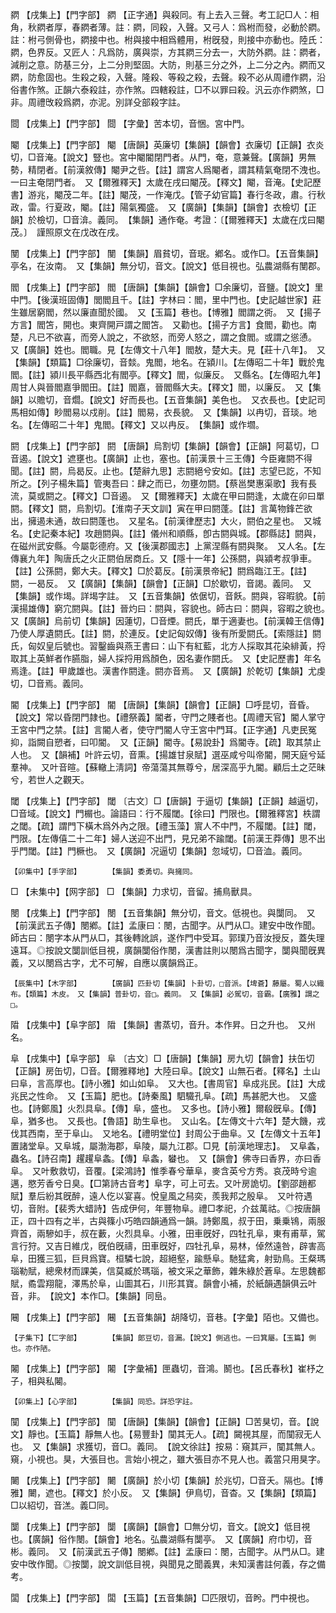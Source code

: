 <!-- { "loadSidebar": true } -->
閷	【戌集上】【門字部】	閷	【正字通】與殺同。有上去入三聲。考工記□人：相角，秋閷者厚，春閷者薄。註：閷，同殺，入聲。又弓人：爲柎而發，必動於閷。註：柎弓側骨也，閷接中也。柎與接中相爲體用，柎旣發，則接中亦動也。陸氏：閷，色界反。又匠人：凡爲防，廣與崇，方其閷三分去一，大防外閷。註：閷者，減削之意。防基三分，上二分則堅固。大防，則基三分之外，上二分之內。閷而又閷，防愈固也。生殺之殺，入聲。隆殺、等殺之殺，去聲。殺不必从周禮作閷，沿俗書作煞。正韻六泰殺註，亦作煞。四轄殺註，□不以罪曰殺。汎云亦作閷煞，□非。周禮攺殺爲閷，亦泥。別詳殳部殺字註。

閸	【戌集上】【門字部】	閸	【字彙】苦本切，音悃。宮中門。

閹	【戌集上】【門字部】	閹	【唐韻】英廉切【集韻】【韻會】衣廉切【正韻】衣炎切，□音淹。【說文】豎也。宮中閹閽閉門者。从門，奄，意兼聲。【廣韻】男無勢，精閉者。【前漢敘傳】閹尹之呰。【註】謂宮人爲閹者，謂其精氣奄閉不洩也。一曰主奄閉門者。　又【爾雅釋天】太歲在戌曰閹茂。【釋文】閹，音淹。【史記歷書】游兆，閹茂二年。【註】閹茂，一作淹戊。【管子幼官篇】春行冬政，肅。行秋政，雷。行夏政，閹。【註】陽氣獨盛。　又【廣韻】【集韻】【韻會】衣檢切【正韻】於檢切，□音渰。義同。　【集韻】通作奄。考證：〔【爾雅釋天】太歲在戊曰閹茂。〕　謹照原文在戊改在戌。 

閺	【戌集上】【門字部】	閺	【集韻】眉貧切，音珉。鄕名。或作□。【五音集韻】亭名，在汝南。　又【集韻】無分切，音文。【說文】低目視也。弘農湖縣有閺郡。

閻	【戌集上】【門字部】	閻	【唐韻】【集韻】【韻會】□余廉切，音鹽。【說文】里中門。【後漢班固傳】閭閻且千。【註】字林曰：閻，里中門也。【史記越世家】莊生雖居窮閻，然以廉直聞於國。　又【玉篇】巷也。【博雅】閻謂之衖。　又【揚子方言】閻笘，開也。東齊開戸謂之閻笘。　又勸也。【揚子方言】食閻，勸也。南楚，凡已不欲喜，而旁人說之，不欲怒，而旁人怒之，謂之食閻。或謂之慫慂。　又【廣韻】姓也。閻職。見【左傳文十八年】閻敖，楚大夫。見【莊十八年】。　又【集韻】【類篇】□徐廉切，音燅。鬼閻，地名。在潁川。【左傳昭二十年】戰於鬼閻。【註】潁川長平縣西北有閻亭。【釋文】閻，似廉反。　又縣名。【左傳昭九年】周甘人與晉閻嘉爭閻田。【註】閻嘉，晉閻縣大夫。【釋文】閻，以廉反。　又【集韻】以贍切，音爓。【說文】好而長也。【五音集韻】美色也。　又衣長也。【史記司馬相如傳】眇閻易以戍削。【註】閻易，衣長貌。　又【集韻】以冉切，音琰。地名。【左傳昭二十年】鬼閻。【釋文】又以冉反。　【集韻】或作壛。

閼	【戌集上】【門字部】	閼	【唐韻】烏割切【集韻】【韻會】【正韻】阿葛切，□音遏。【說文】遮壅也。【廣韻】止也，塞也。【前漢景十三王傳】今臣雍閼不得聞。【註】閼，烏曷反。止也。【楚辭九思】志閼絕兮安如。【註】志望已訖，不知所之。【列子楊朱篇】管夷吾曰：肆之而已，勿壅勿閼。【蔡邕樊惠渠歌】我有長流，莫或閼之。【釋文】□音遏。　又【爾雅釋天】太歲在甲曰閼逢，太歲在卯曰單閼。【釋文】閼，烏割切。【淮南子天文訓】寅在甲曰閼蓬。【註】言萬物鋒芒欲出，擁遏未通，故曰閼蓬也。　又星名。【前漢律歷志】大火，閼伯之星也。　又城名。【史記秦本紀】攻趙閼與。【註】儀州和順縣，卽古閼與城。【郡縣誌】閼與，在磁州武安縣。今屬彰德府。又【後漢郡國志】上黨涅縣有閼與聚。　又人名。【左傳襄九年】陶唐氏之火正閼伯居商丘。又【隱十一年】公孫閼，與潁考叔爭車。【註】公孫閼，鄭大夫。【釋文】□於葛反。【前漢景帝紀】閼爲臨江王。【註】閼，一曷反。　又【廣韻】【集韻】【韻會】【正韻】□於歇切，音謁。義同。　又【集韻】或作堨。詳堨字註。　又【五音集韻】依倨切，音飫。閼與，容暇貌。【前漢揚雄傳】窮宂閼與。【註】晉灼曰：閼與，容貌也。師古曰：閼與，容暇之貌也。　又【廣韻】烏前切【集韻】因蓮切，□音煙。閼氏，單于適妻也。【前漢韓王信傳】乃使人厚遺閼氏。【註】閼，於連反。【史記匈奴傳】後有所愛閼氏。【索隱註】閼氏，匈奴皇后號也。習鑿齒與燕王書曰：山下有紅藍，北方人採取其花染緋黃，捋取其上英鮮者作臙脂，婦人採捋用爲顏色，因名妻作閼氏。　又【史記歷書】年名焉逢。【註】甲歲雄也。漢書作閼逢。閼亦音焉。　又【廣韻】於乾切【集韻】尤虔切，□音焉。義同。

閽	【戌集上】【門字部】	閽	【唐韻】【集韻】【韻會】【正韻】□呼昆切，音昏。【說文】常以昏閉門隷也。【禮祭義】閽者，守門之賤者也。【周禮天官】閽人掌守王宮中門之禁。【註】言閽人者，使守門閽人守王宮中門耳。【正字通】凡吏民冤抑，詣闕自愬者，曰叩閽。　又【正韻】閽寺。【易說卦】爲閽寺。【疏】取其禁止人也。　又【韻補】叶許云切，音熏。【揚雄甘泉賦】選巫咸兮叫帝閽，開天庭兮延羣神。　又叶音暄。【蘇轍上淸詞】帝蕩蕩其無尊兮，居深高乎九閽。顧后土之茫昧兮，若世人之觀天。

閾	【戌集上】【門字部】	閾	〔古文〕□【唐韻】于逼切【集韻】【正韻】越逼切，□音域。【說文】門榍也。論語曰：行不履閾。【徐曰】門限也。【爾雅釋宮】柣謂之閾。【疏】謂門下橫木爲外內之限。【禮玉藻】賔人不中門，不履閾。【註】閾，門限。【左傳僖二十二年】婦人送迎不出門，見兄弟不踰閾。【前漢王莽傳】思不出乎門閾。【註】門橛也。　又【廣韻】况逼切【集韻】忽域切，□音洫。義同。

	【卯集中】【手字部】		【集韻】委勇切。與擁同。

□	【未集中】【网字部】	□	【集韻】力求切，音留。捕鳥獸具。

閿	【戌集上】【門字部】	閿	【五音集韻】無分切，音文。低視也。與闅同。　又【前漢武五子傳】閿鄕。【註】孟康曰：閿，古聞字。从門从□。建安中攺作聞。師古曰：閿字本从門从□，其後轉訛誤，遂作門中受耳。郭璞乃音汝授反，蓋失理遠耳。◎按說文闅訓低目視，廣韻闅俗作閿，漢書註則以閿爲古聞字，闅與聞旣異義，又以閿爲古字，尤不可解，自應以廣韻爲正。

	【辰集中】【木字部】		【廣韻】匹卦切【集韻】卜卦切，□音派。【埤蒼】藤屬。蜀人以織布。【類篇】木皮。　又【集韻】普卦切，音□。義同。　又【集韻】必駕切，音霸。【廣雅】謂之□。

陹	【戌集中】【阜字部】	陹	【集韻】書蒸切，音升。本作昇。日之升也。　又州名。

阜	【戌集中】【阜字部】	阜	〔古文〕□【唐韻】【集韻】房九切【韻會】扶缶切【正韻】房缶切，□音。【爾雅釋地】大陸曰阜。【說文】山無石者。【釋名】土山曰阜，言高厚也。【詩小雅】如山如阜。　又大也。【書周官】阜成兆民。【註】大成兆民之性命。　又【玉篇】肥也。【詩秦風】駟驖孔阜。【疏】馬甚肥大也。　又盛也。【詩鄭風】火烈具阜。【傳】阜，盛也。　又多也。【詩小雅】爾殽旣阜。【傳】阜，猶多也。　又長也。【魯語】助生阜也。　又山名。【左傳文十六年】楚大饑，戎伐其西南，至于阜山。　又地名。【禮明堂位】封周公于曲阜。又【左傳文十五年】置諸堂阜。又阜城，屬渤海郡，阜陵，屬九江郡。□見【前漢地理志】。　又阜螽，蟲名。【詩召南】趯趯阜螽。【傳】阜螽，蠜也。　又【韻會】佛寺曰香界，亦曰香阜。　又叶敷救切，音覆。【梁鴻詩】惟季春兮華阜，麥含英兮方秀。哀茂時兮逾邁，愍芳香兮日臭。【□第詩古音考】阜字，可上可去。又叶房詭切。【劉邵趙都賦】羣后紛其旣醉，遠人仡以宴喜。悅皇風之舄奕，羨我邦之殷阜。　又叶符遇切，音附。【裴秀大蜡詩】告成伊何，年豐物阜。禮□孝祀，介兹萬祜。◎按唐韻正，四十四有之半，古與篠小巧皓四韻通爲一韻。詩鄭風，叔于田，乗乗鴇，兩服齊首，兩驂如手，叔在藪，火烈具阜。小雅，田車旣好，四牡孔阜，東有甫草，駕言行狩。又吉日維戊，旣伯旣禱，田車旣好，四牡孔阜，易林，倬然遠咎，辟害高阜，田獲三狐，巨貝爲寶。桓驎七說，超絕壑，踰懸阜。馳猛禽，射勁鳥。王粲瑪瑙勒賦，總衆材而課美，信莫臧於瑪瑙，被文采之華飾，雜朱綠於蒼阜。左思魏都賦，矞雲翔龍，澤馬於阜，山圖其石，川形其寶。韻會小補，於紙韻遇韻俱云叶音，非。　【說文】本作□。【集韻】同峊。

闀	【戌集上】【門字部】	闀	【五音集韻】胡降切，音巷。【字彙】陌也。又備也。

	【子集下】【匸字部】		【集韻】郞豆切，音漏。【說文】側逃也。一曰箕屬。【玉篇】側也。亦作陋。

闂	【戌集上】【門字部】	闂	【字彙補】匣蟲切，音鴻。鬭也。【呂氏春秋】崔杼之子，相與私闂。

	【卯集上】【心字部】		【集韻】同恐。詳恐字註。

闃	【戌集上】【門字部】	闃	【唐韻】【集韻】【韻會】【正韻】□苦狊切，音。【說文】靜也。【玉篇】靜無人也。【易豐卦】闃其无人。【疏】闚視其屋，而闃寂无人也。　又【集韻】求獲切，音□。義同。　【說文徐註】按易：窺其戸，闃其無人。窺，小視也。狊，大張目也。言始小視之，雖大張目亦不見人也。義當只用狊字。

闄	【戌集上】【門字部】	闄	【廣韻】於小切【集韻】於兆切，□音夭。隔也。【博雅】闄，遮也。【釋文】於小反。　又【集韻】伊鳥切，音杳。又【集韻】【類篇】□以紹切，音溔。義□同。

闅	【戌集上】【門字部】	闅	【廣韻】【韻會】□無分切，音文。【說文】低目視也。【廣韻】俗作閿。【韻會】地名。弘農湖縣有闅亭。　又【廣韻】府巾切，音彬。義同。　又【前漢武五子傳】閿鄕。【註】孟康曰：閿，古聞字。从門从□。建安中攺作聞。◎按闅，說文訓低目視，與聞見之聞義異，未知漢書註何義，存之備考。

闆	【戌集上】【門字部】	闆	【玉篇】【五音集韻】□匹限切，音盻。門中視也。

